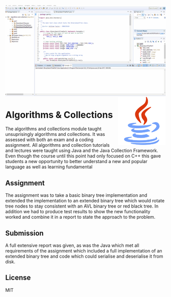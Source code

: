 
<img src='preview.gif' />

<img src='icon.png' width='150' height='150' align='right' />

# Algorithms &amp; Collections &nbsp; 

The algorithms and collections module taught unsuprisingly algorithms and collections. It was assessed with both an exam and a coding assignment. All algorithms and collection tutorials and lectures were taught using Java and the Java Collection Framework. Even though the course until this point had only focused on C++ this gave students a new opportunity to better understand a new and popular language as well as learning fundamental
 
## Assignment

The assignment was to take a basic binary tree implementation and extended the implementation to an extended binary tree which would rotate tree nodes to stay consistent with an AVL binary tree or red black tree. In addition we had to produce test results to show the new functionality worked and combine it in a report to state the approach to the problem.

## Submission

A full extensive report was given, as was the Java which met all requirements of the assignment which included a full implementation of an extended binary tree and code which could serialise and deserialise it from disk.

## License

MIT